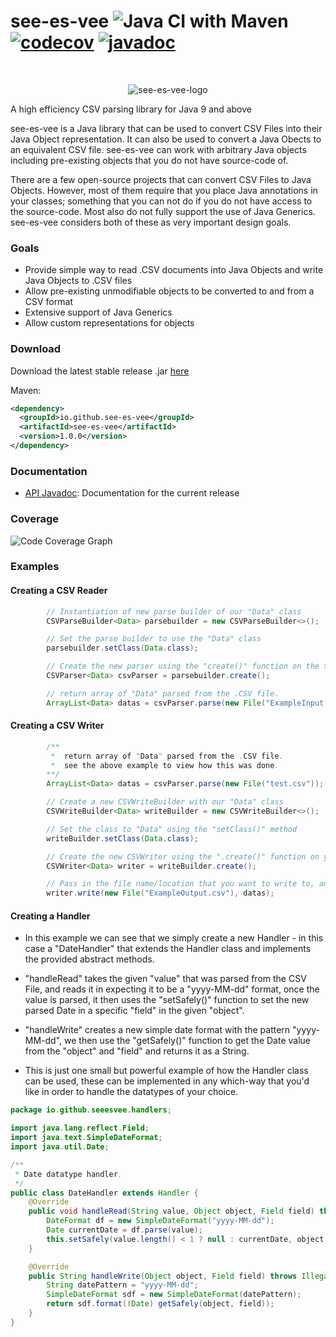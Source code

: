 # see-es-vee ![Java CI with Maven](https://github.com/see-es-vee/see-es-vee/workflows/Java%20CI%20with%20Maven/badge.svg?branch=master) [![codecov](https://codecov.io/gh/see-es-vee/see-es-vee/branch/master/graph/badge.svg)](https://codecov.io/gh/see-es-vee/see-es-vee) [![javadoc](https://javadoc.io/badge2/io.github.see-es-vee/see-es-vee/javadoc.svg)](https://javadoc.io/doc/io.github.see-es-vee/see-es-vee)
<br />
<p align="center">
<img alt="see-es-vee-logo" src="https://raw.githubusercontent.com/see-es-vee/see-es-vee/master/docs/see-es-vee.png">
</div>


A high efficiency CSV parsing library for Java 9 and above

see-es-vee is a Java library that can be used to convert CSV Files into their Java Object representation. It can also be used to convert a Java Obects to an equivalent CSV file. see-es-vee can work with arbitrary Java objects including pre-existing objects that you do not have source-code of.

There are a few open-source projects that can convert CSV Files to Java Objects. However, most of them require that you place Java annotations in your classes; something that you can not do if you do not have access to the source-code. Most also do not fully support the use of Java Generics. see-es-vee considers both of these as very important design goals.

### Goals
  * Provide simple way to read .CSV documents into Java Objects and write Java Objects to .CSV files
  * Allow pre-existing unmodifiable objects to be converted to and from a CSV format
  * Extensive support of Java Generics
  * Allow custom representations for objects

### Download

Download the latest stable release .jar [here](https://github.com/see-es-vee/see-es-vee/releases)

Maven:
```xml
<dependency>
  <groupId>io.github.see-es-vee</groupId>
  <artifactId>see-es-vee</artifactId>
  <version>1.0.0</version>
</dependency>
```

### Documentation
  * [API Javadoc](https://www.javadoc.io/doc/io.github.see-es-vee): Documentation for the current release


### Coverage 
![Code Coverage Graph](https://codecov.io/gh/see-es-vee/see-es-vee/graphs/tree.svg)

### Examples

#### Creating a CSV Reader
```java
        // Instantiation of new parse builder of our "Data" class
        CSVParseBuilder<Data> parsebuilder = new CSVParseBuilder<>();

        // Set the parse builder to use the "Data" class
        parsebuilder.setClass(Data.class);

        // Create the new parser using the "create()" function on the the parse builder
        CSVParser<Data> csvParser = parsebuilder.create();

        // return array of "Data" parsed from the .CSV file.
        ArrayList<Data> datas = csvParser.parse(new File("ExampleInput.csv"));
```

#### Creating a CSV Writer
```java
        /**
         *  return array of "Data" parsed from the .CSV file.
         *  see the above example to view how this was done.
        **/
        ArrayList<Data> datas = csvParser.parse(new File("test.csv"));

        // Create a new CSVWriteBuilder with our "Data" class
        CSVWriteBuilder<Data> writeBuilder = new CSVWriteBuilder<>();

        // Set the class to "Data" using the "setClass()" method
        writeBuilder.setClass(Data.class);

        // Create the new CSVWriter using the ".create()" function on your write builder
        CSVWriter<Data> writer = writeBuilder.create();

        // Pass in the file name/location that you want to write to, and the ArrayList of "Data" objects to write from.
        writer.write(new File("ExampleOutput.csv"), datas);
```

#### Creating a Handler

* In this example we can see that we simply create a new Handler - in this case a "DateHandler" that extends the Handler class and implements the provided abstract methods. 

* "handleRead" takes the given "value" that was parsed from the CSV File, and reads it in expecting it to be a "yyyy-MM-dd" format, once the value is parsed, it then uses the "setSafely()" function to set the new parsed Date in a specific "field" in the given "object".

* "handleWrite" creates a new simple date format with the pattern "yyyy-MM-dd", we then use the "getSafely()" function to get the Date value from the "object" and "field" and returns it as a String. 

* This is just one small but powerful example of how the Handler class can be used, these can be implemented in any which-way that you'd like in order to handle the datatypes of your choice.

```java
package io.github.seeesvee.handlers;

import java.lang.reflect.Field;
import java.text.SimpleDateFormat;
import java.util.Date;

/**
 * Date datatype handler.
 */
public class DateHandler extends Handler {
    @Override
    public void handleRead(String value, Object object, Field field) throws IllegalAccessException, ParseException {
        DateFormat df = new SimpleDateFormat("yyyy-MM-dd");
        Date currentDate = df.parse(value);
        this.setSafely(value.length() < 1 ? null : currentDate, object, field);
    }

    @Override
    public String handleWrite(Object object, Field field) throws IllegalAccessException {
        String datePattern = "yyyy-MM-dd";
        SimpleDateFormat sdf = new SimpleDateFormat(datePattern);
        return sdf.format((Date) getSafely(object, field));
    }
}
```